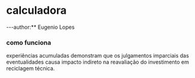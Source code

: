 # calculadora

---author:** Eugenio Lopes


### como funciona
 experiências acumuladas demonstram que os julgamentos imparciais das eventualidades causa impacto indireto na reavaliação do investimento em reciclagem técnica.

